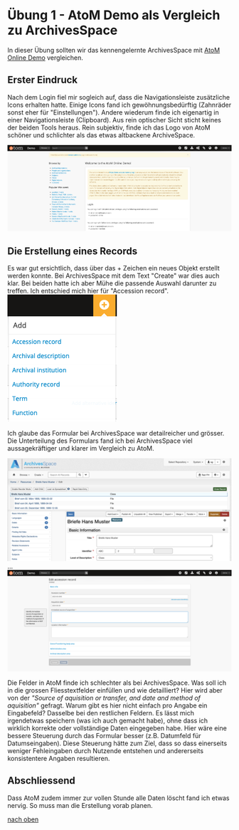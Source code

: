 # Übung 1 - AtoM Demo als Vergleich zu ArchivesSpace

In dieser Übung sollten wir das kennengelernte ArchivesSpace mit [AtoM Online Demo](https://demo.accesstomemory.org) vergleichen.

## Erster Eindruck
Nach dem Login fiel mir sogleich auf, dass die Navigationsleiste zusätzliche Icons erhalten hatte. Einige Icons fand ich gewöhnungsbedürftig (Zahnräder sonst eher für "Einstellungen"). Andere wiederum finde ich eigenartig in einer Navigationsleiste (Clipboard). Aus rein optischer Sicht sticht keines der beiden Tools heraus. Rein subjektiv, finde ich das Logo von AtoM schöner und schlichter als das etwas altbackene ArchiveSpace.

![Startseite atom](https://github.com/Sabs135/Lerntagebuch-BAIN/blob/main/img/atom_start.png?raw=true)

## Die Erstellung eines Records
Es war gut ersichtlich, dass über das + Zeichen ein neues Objekt erstellt werden konnte. Bei ArchivesSpace mit dem Text "Create" war dies auch klar. 
Bei beiden hatte ich aber Mühe die passende Auswahl darunter zu treffen. Ich entschied mich hier für "Accession record".  
![Auswahl bei Add](https://github.com/Sabs135/Lerntagebuch-BAIN/blob/main/img/atom_add.png?raw=true)

Ich glaube das Formular bei ArchivesSpace war detailreicher und grösser. Die Unterteilung des Formulars fand ich bei ArchivesSpace viel aussagekräftiger und klarer im Vergleich zu AtoM.

![Formular ArchivesSpace](https://github.com/Sabs135/Lerntagebuch-BAIN/blob/main/img/ArchivesSpace_formular.png?raw=true)  
...  
![Formular atom](https://github.com/Sabs135/Lerntagebuch-BAIN/blob/main/img/atom_formular_record_new.png?raw=true)

Die Felder in AtoM finde ich schlechter als bei ArchivesSpace. Was soll ich in die grossen Fliesstextfelder einfüllen und wie detailliert? Hier wird aber von der _"Source of aquisition or transfer, and date and method of aquisition"_ gefragt. Warum gibt es hier nicht einfach pro Angabe ein Eingabefeld? Dasselbe bei den restlichen Feldern. Es lässt mich irgendetwas speichern (was ich auch gemacht habe), ohne dass ich wirklich korrekte oder vollständige Daten eingegeben habe. Hier wäre eine bessere Steuerung durch das Formular besser (z.B. Datumfeld für Datumseingaben). Diese Steuerung hätte zum Ziel, dass so dass einerseits weniger Fehleingaben durch Nutzende entstehen und andererseits konsistentere Angaben resultieren.

## Abschliessend
Dass AtoM zudem immer zur vollen Stunde alle Daten löscht fand ich etwas nervig. So muss man die Erstellung vorab planen.

[nach oben](#übung-1---atom-demo-als-vergleich-zu-archivesspace)

